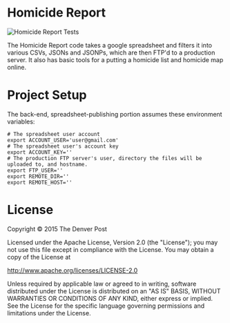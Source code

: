 # Homicide Report
![Homicide Report Tests](https://api.travis-ci.org/denverpost/homicide-report.png)

The Homicide Report code takes a google spreadsheet and filters it into various CSVs, JSONs and JSONPs, which are then FTP'd to a production server. It also has basic tools for a putting a homicide list and homicide map online.

# Project Setup
The back-end, spreadsheet-publishing portion assumes these environment variables:
```
# The spreadsheet user account
export ACCOUNT_USER='user@gmail.com'
# The spreadsheet user's account key
export ACCOUNT_KEY=''
# The production FTP server's user, directory the files will be uploaded to, and hostname.
export FTP_USER=''
export REMOTE_DIR=''
export REMOTE_HOST=''
```

# License
Copyright © 2015 The Denver Post

Licensed under the Apache License, Version 2.0 (the "License"); you may not use
this file except in compliance with the License. You may obtain a copy of the
License at

http://www.apache.org/licenses/LICENSE-2.0

Unless required by applicable law or agreed to in writing, software distributed
under the License is distributed on an "AS IS" BASIS, WITHOUT WARRANTIES OR
CONDITIONS OF ANY KIND, either express or implied. See the License for the
specific language governing permissions and limitations under the License.
